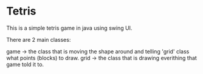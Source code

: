 Tetris
======

This is a simple tetris game in java using swing UI.

There are 2 main classes:

game -> the class that is moving the shape around and telling 'grid' class what points (blocks) to draw.
grid -> the class that is drawing everithing that game told it to.
